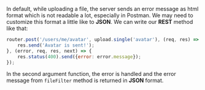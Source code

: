 In default, while uploading a file, the server sends an error message as html format which is not readable a lot, especially in Postman. We may need to customize this format a little like to **JSON**. 
We can write our **REST** method like that:
```javascript
router.post('/users/me/avatar', upload.single('avatar'), (req, res) => {
    res.send('Avatar is sent!');
}, (error, req, res, next) => {
    res.status(400).send({error: error.message});
});
```
In the second argument function, the error is handled and the error message from `fileFilter` method is returned in **JSON** format.